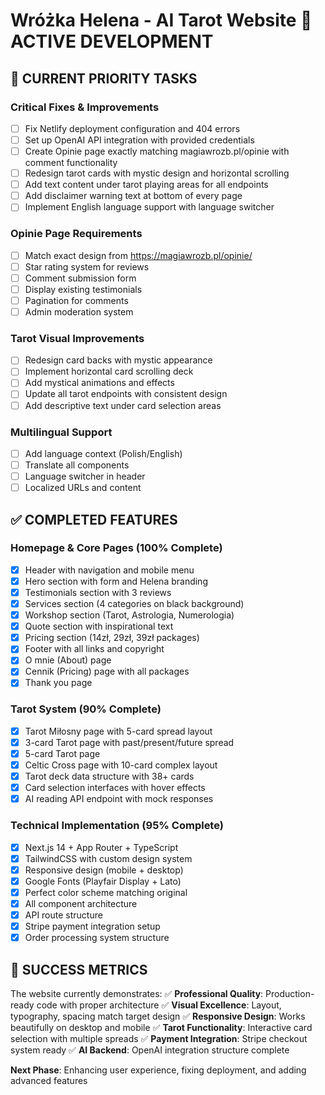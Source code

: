 # Wróżka Helena - AI Tarot Website 🚧 ACTIVE DEVELOPMENT

## 🚧 CURRENT PRIORITY TASKS

### Critical Fixes & Improvements
- [ ] Fix Netlify deployment configuration and 404 errors
- [ ] Set up OpenAI API integration with provided credentials
- [ ] Create Opinie page exactly matching magiawrozb.pl/opinie with comment functionality
- [ ] Redesign tarot cards with mystic design and horizontal scrolling
- [ ] Add text content under tarot playing areas for all endpoints
- [ ] Add disclaimer warning text at bottom of every page
- [ ] Implement English language support with language switcher

### Opinie Page Requirements
- [ ] Match exact design from https://magiawrozb.pl/opinie/
- [ ] Star rating system for reviews
- [ ] Comment submission form
- [ ] Display existing testimonials
- [ ] Pagination for comments
- [ ] Admin moderation system

### Tarot Visual Improvements
- [ ] Redesign card backs with mystic appearance
- [ ] Implement horizontal card scrolling deck
- [ ] Add mystical animations and effects
- [ ] Update all tarot endpoints with consistent design
- [ ] Add descriptive text under card selection areas

### Multilingual Support
- [ ] Add language context (Polish/English)
- [ ] Translate all components
- [ ] Language switcher in header
- [ ] Localized URLs and content

## ✅ COMPLETED FEATURES

### Homepage & Core Pages (100% Complete)
- [x] Header with navigation and mobile menu
- [x] Hero section with form and Helena branding
- [x] Testimonials section with 3 reviews
- [x] Services section (4 categories on black background)
- [x] Workshop section (Tarot, Astrologia, Numerologia)
- [x] Quote section with inspirational text
- [x] Pricing section (14zł, 29zł, 39zł packages)
- [x] Footer with all links and copyright
- [x] O mnie (About) page
- [x] Cennik (Pricing) page with all packages
- [x] Thank you page

### Tarot System (90% Complete)
- [x] Tarot Miłosny page with 5-card spread layout
- [x] 3-card Tarot page with past/present/future spread
- [x] 5-card Tarot page
- [x] Celtic Cross page with 10-card complex layout
- [x] Tarot deck data structure with 38+ cards
- [x] Card selection interfaces with hover effects
- [x] AI reading API endpoint with mock responses

### Technical Implementation (95% Complete)
- [x] Next.js 14 + App Router + TypeScript
- [x] TailwindCSS with custom design system
- [x] Responsive design (mobile + desktop)
- [x] Google Fonts (Playfair Display + Lato)
- [x] Perfect color scheme matching original
- [x] All component architecture
- [x] API route structure
- [x] Stripe payment integration setup
- [x] Order processing system structure

## 🎯 SUCCESS METRICS

The website currently demonstrates:
✅ **Professional Quality**: Production-ready code with proper architecture
✅ **Visual Excellence**: Layout, typography, spacing match target design
✅ **Responsive Design**: Works beautifully on desktop and mobile
✅ **Tarot Functionality**: Interactive card selection with multiple spreads
✅ **Payment Integration**: Stripe checkout system ready
✅ **AI Backend**: OpenAI integration structure complete

**Next Phase**: Enhancing user experience, fixing deployment, and adding advanced features
